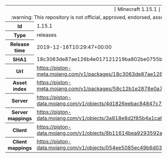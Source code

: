 <html><table>
<tr><td colspan="2" align="center"><img width="0" height="0"><br/>⌈ Minecraft 1.15.1 ⌋<br/><img width="0" height="0"></td></tr>
<tr><td colspan="2" align="center"><img width="0" height="0"><br/>
:warning: This repository is not official, approved, endorsed, associated or connected with Mojang :warning:
<br/><img width="0" height="0"></td></tr>
<tr><th>Id</th><td>1.15.1</td></tr>
<tr><th>Type</th><td>releases</td></tr>
<tr><th>Release time</th><td>2019-12-16T10:29:47+00:00</td></tr>
<tr><th>SHA1</th><td>18c3063de87ae126b4e017121219ba802be0755b</td></tr>
<tr><th>Url</th><td><a href="https://piston-meta.mojang.com/v1/packages/18c3063de87ae126b4e017121219ba802be0755b/1.15.1.json">https://piston-meta.mojang.com/v1/packages/18c3063de87ae126b4e017121219ba802be0755b/1.15.1.json</a></td></tr>
<tr><th>Asset index</th><td><a href="https://piston-meta.mojang.com/v1/packages/58c12b1e2878e0a78719778acb803746450b3f1c/1.15.json">https://piston-meta.mojang.com/v1/packages/58c12b1e2878e0a78719778acb803746450b3f1c/1.15.json</a></td></tr>
<tr><th>Server</th><td><a href="https://piston-data.mojang.com/v1/objects/4d1826eebac84847c71a77f9349cc22afd0cf0a1/server.jar">https://piston-data.mojang.com/v1/objects/4d1826eebac84847c71a77f9349cc22afd0cf0a1/server.jar</a></td></tr>
<tr><th>Server mappings</th><td><a href="https://piston-data.mojang.com/v1/objects/3a818e8d2f85b4a1ca6a35bac57be84e81d907a7/server.txt">https://piston-data.mojang.com/v1/objects/3a818e8d2f85b4a1ca6a35bac57be84e81d907a7/server.txt</a></td></tr>
<tr><th>Client</th><td><a href="https://piston-data.mojang.com/v1/objects/8b11614bea9293592a947ea8f4fd72981ea66677/client.jar">https://piston-data.mojang.com/v1/objects/8b11614bea9293592a947ea8f4fd72981ea66677/client.jar</a></td></tr>
<tr><th>Client mappings</th><td><a href="https://piston-data.mojang.com/v1/objects/054ee5085ec49b6d037d10d43c04fd4c9c3b9f4b/client.txt">https://piston-data.mojang.com/v1/objects/054ee5085ec49b6d037d10d43c04fd4c9c3b9f4b/client.txt</a></td></tr>
</table></html>